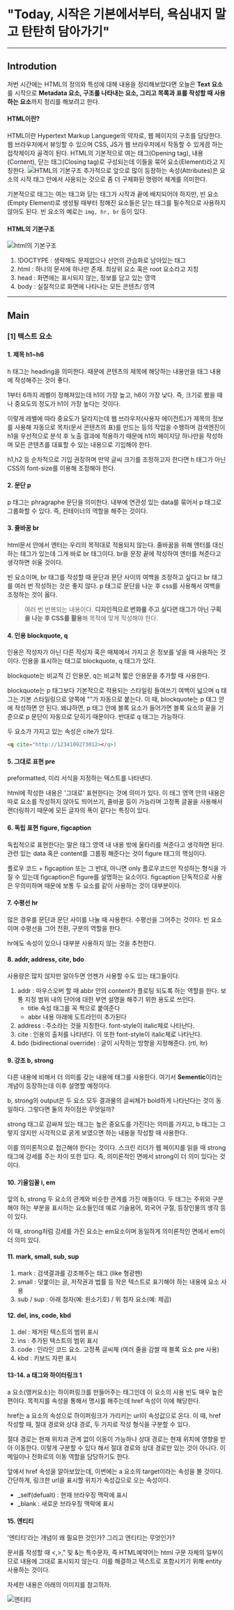 # "Today, 시작은 기본에서부터, 욕심내지 말고 탄탄히 담아가기"
---

## Introdution
저번 시간에는 HTML의 정의와 특성에 대해 내용을 정리해보았다면 오늘은 **Text 요소**를 시작으로 **Metadata 요소, 구조를 나타내는 요소, 그리고 목록과 표를 작성할 때 사용하는 요소**까지 정리를 해보려고 한다.

#### HTML이란?
HTML이란 Hypertext Markup Languege의 약자로, 웹 페이지의 구조를 담당한다. 웹 브라우저에서 뷰잉할 수 있으며 CSS, JS가 웹 브라우저에서 작동할 수 있게끔 하는 접착제이자 골격이 된다. HTML의 기본적으로 여는 태그(Opening tag), 내용(Content), 닫는 태그(Closing tag)로 구성되는데 이들을 묶어 요소(Element)라고 지칭한다. 
![HTML의 기본구조](http://tcpschool.com/lectures/img_html_tag_structure.png)
추가적으로 앞으로 많이 등장하는 속성(Attributes)은 요소의 시작 태그 안에서 사용되는 것으로 좀 더 구체화된 명령어 체계를 의미한다.


기본적으로 태그는 여는 태그와 닫는 태그가 시작과 끝에 배치되어야 하지만, 빈 요소(Empty Element)로 생성될 때부터 정해진 요소들은 닫는 태그를 필수적으로 사용하지 않아도 된다. 빈 요소의 예로는 `img, hr, br` 등이 있다.

#### HTML의 기본구조
![html의 기본구조](https://mblogthumb-phinf.pstatic.net/MjAyMDA0MjFfMTU4/MDAxNTg3NDI3NzQxMzk2.U9j2oDqTsXSDDAmKEg3Lat1HWx_3d5CBbrvn-jlbMT0g.5F1itvkmoWSmdKpmkJzs78VhpxMxWifVWVXDycrMf8Qg.PNG.anne9/image.png?type=w800)
1. !DOCTYPE : 생략해도 문제없으나 선언의 관습화로 남아있는 태그
2. html : 하나의 문서에 하나만 존재. 최상위 요소 혹은 root 요소라고 지칭
3. head : 화면에는 표시되지 않는, 정보를 담고 있는 영역
4. body : 실질적으로 화면에 나타나는 모든 콘텐츠/ 영역

---
## Main

### [1] 텍스트 요소
#### 1. 제목 h1~h6
 h 태그는 heading을 의미한다. 때문에 콘텐츠의 제목에 해당하는 내용만을 태그 내용에 작성해주는 것이 좋다. 
 
 1부터 6까지 레벨이 정해져있는데 h1이 가장 높고, h6이 가장 낮다. 즉, 크기로 봤을 때나 중요도의 정도가 h1이 가장 높다는 것이다.
 
 이렇게 레벨에 따라 중요도가 달라지는데 웹 브라우저(사용자 에이전트)가 제목의 정보를 사용해 자동으로 목차(문서 콘텐츠의 표)를 만드는 등의 작업을 수행하며 검색엔진이 h1을 우선적으로 분석 후 노출 결과에 적용하기 때문에 h1의 페이지당 하나만을 작성하며 모든 콘텐츠를 대표할 수 있는 내용으로 기입해야 한다. 
 
 h1,h2 등 순차적으로 기입 권장하며 만약 글씨 크기를 조정하고자 한다면 h 태그가 아닌 CSS의 font-size를 이용해 조정해야 한다.


#### 2. 문단 p
 p 태그는 phragraphe 문단을 의미한다. 내부에 연관성 있는 data를 묶어서 p 태그로 그룹화할 수 있다. 즉, 컨테이너의 역할을 해주는 것이다.


#### 3. 줄바꿈 br
html문서 안에서 엔터는 우리의 목적대로 적용되지 않는다. 줄바꿈을 위해 엔터를 대신 하는 태그가 있는데 그게 바로 br 태그이다. br을 문장 끝에 작성하여 엔터를 쳐준다고 생각하면 쉬울 것이다.

빈 요소이며, br 태그를 작성할 때 문단과 문단 사이의 여백을 조정하고 싶다고 br 태그를 여러 번 작성하는 것은 좋지 않다. p 태그로 문단을 나눈 후 css를 사용해서 여백을 조정하는 것이 옳다. 

>여러 번 반복되는 내용이다. **디자인적으로 변화를 주고 싶다면 태그가 아닌 구획을 나눈 후 CSS를 활용**해 목적에 맞게 작성해야 한다.
 
#### 4.  인용 blockquote, q
 인용은 작성자가 아닌 다른 작성자 혹은 매체에서 가지고 온 정보를 넣을 때 사용하는 것이다. 인용을 표시하는 태그로 blockquote, q 태그가 있다.

 blockquote는 비교적 긴 인용문, q는 비교적 짧은 인용문을 추가할 때 사용한다.

blockquote는 p 태그보다 기본적으로 적용되는 스타일링 들여쓰기 여백이 넓으며 q 태그는 기본 스타일링으로 양쪽에 ""가 자동으로 붙는다. 이 때, blockquote는 p 태그 안에 작성하면 안 된다. 왜냐하면, p 태그 안에 블록 요소가 들어가면 블록 요소의 끝을 기준으로 p 문단이 자동으로 닫히기 때문이다. 반대로 q 태그는 가능하다.
 
 두 요소가 가지고 있는 속성은 cite가 있다. 
 ```html
 <q cite="http://1234109273012></q>)
 ```

#### 5. 그대로 표현 pre
preformatted, 미리 서식을 지정하는 텍스트를 나타낸다. 

html에 작성한 내용은 '그대로' 표현한다는 것에 의미가 있다. 이 태그 영역 안의 내용은 따로 요소를 작성하지 않아도 띄어쓰기, 줄바꿈 등이 가능라며 고정폭 글꼴을 사용해서 랜더링하기 때문에 모든 글자의 폭이 같다는 특징이 있다.

#### 6. 독립 표현 figure, figcaption
독립적으로 표현한다는 말은 태그 영역 내 내용 밖에 울타리를 쳐준다고 생각하면 된다. 관련 있는 data 혹은 content를 그룹핑 해준다는 것이 figure 태그의 핵심이다.

플로우 코드 + figcaption 또는 그 반대, 아니면 only 플로우코드만 작성하는 형식을 가질 수 있는데 figcaption은 figure를 설명하는 요소이다. figcaption 단독적으로 사용은 무의미하며 때문에 보통 두 요소를 같이 사용하는 것이 대부분이다.

#### 7. 수평선 hr
 많은 경우를 문단과 문단 사이를 나눌 때 사용한다. 수평선을 그어주는 것이다.
빈 요소이며 수평선을 그어 전환, 구분의 역할을 한다. 

hr에도 속성이 있으나 대부분 사용하지 않는 것을 추천한다.

#### 8. addr, address, cite, bdo
 사용량은 많지 않지만 알아두면 언젠가 사용할 수도 있는 태그들이다. 

 1. addr : 마우스오버 할 때 abbr 안의 content가 플로팅 되도록 하는 역할을 한다. 보통 지정 범위 내의 단어에 대한 부연 설명을 해주기 위한 용도로 쓰인다.
 	- title 속성 태그를 꼭 짝으로 붙여준다
	- abbr 내용 아래에 도트라인이 추가된다
 2. address : 주소라는 것을 지칭한다. font-style이 italic체로 나타난다.
 3. cite : 인용의 출처를 나타낸다. 이 또한 font-style이 italic체로 나타난다.
 4. bdo (bidirectional override) : 글이 시작하는 방향을 지정해준다. (rtl, ltr)

#### 9. 강조 b, strong
 다른 내용에 비해서 더 의미를 갖는 내용에 태그를 사용한다. 여기서 **Sementic**이라는 개념이 등장하는데 이후 설명할 예정이다. 

 b, strong의 output은 두 요소 모두 결과물의 글씨체가 bold하게 나타난다는 것이 동일하다. 그렇다면 둘의 차이점은 무엇일까? 
 
 strong 태그로 감싸져 있는 태그는 높은 중요도를 가진다는 의미를 가지고, b 태그는 그렇지 않지만 시각적으로 굵게 보였으면 하는 내용을 작성할 때 사용한다. 
 
 이를 의미론적으로 접근해야 한다는 것이다. 스크린 리더가 웹 페이지를 읽을 때 strong 태그에 강세를 주는 차이 또한 있다. 즉, 의미론적인 면에서 strong이 더 의미 있다는 것이다.

#### 10. 기울임꼴 i, em
 앞의 b, strong 두 요소의 관계와 비슷한 관계를 가진 애들이다. 두 태그는 주위와 구분해야 하는 부분을 표시하는 요소들인데 예로 기술용어, 외국어 구절, 등장인물의 생각 등이 있다.

 이 때, strong처럼 강세를 가진 요소는 em요소이며 동일하게 의미론적인 면에서 em이 더 의미 있다.

#### 11. mark, small, sub, sup
 1) mark : 검색결과를 강조해주는 태그 (like 형광펜)
 2) small : 덧붙이는 글, 저작권과 법률 등 작은 텍스트로 표기해야 하는 내용에 요소 사용
 3) sub / sup : 아래 첨자(예: 원소기호) / 위 첨자 요소(예: 제곱)

#### 12. del, ins, code, kbd
 1) del : 제거된 텍스트의 범위 표시
 2) ins : 추가된 텍스트의 범위 표시 
 3) code : 인라인 코드 요소. 고정폭 글씨체 (여러 줄을 감쌀 때 블록 요소 pre 사용)
 4) kbd : 키보드 자판 표시

#### 13-14. a 태그와 하이터링크 1
 a 요소(앵커요소)는 하이퍼링크를 만들어주는 태그인데 이 요소의 사용 빈도 매우 높은 편이다. 목적지를 속성을 통해서 명시를 해주는데 href 속성이 이에 해당한다.

href는 a 요소의 속성으로 하이퍼링크가 가리키는 url이 속성값으로 온다.
이 때, href 작성할 때, 절대 경로와 상대 경로, 두 가지로 작성 형식을 구분할 수 있다.

절대 경로는 현재 위치과 관계 없이 이동이 가능하나 상대 경로는 현재 위치에 영향을 받아 이동한다. 이렇게 구분할 수 있다 해서 절대 경로와 상대 경로만 있는 것이 아니다. 이메일이나 전화로의 이동 역할을 담당하기도 한다.

앞에서 href 속성을 알아보았는데, 이번에는 a 요소의 target이라는 속성을 볼 것이다.
간단하게, 링크한 url을 표시할 위치가 속성갑으로 오는 속성이다.
- _self(defualt) : 현재 브라우징 맥락에 표시
- _blank : 새로운 브라우징 맥락에 표시

#### 15. 엔티티
 '엔티티'라는 개념이 왜 필요한 것인가? 그리고 엔티티는 무엇인가?

 문서를 작성할 때 <,>," 및 &는 특수문자, 즉 HTML예약어는 html 구문 자체의 일부이므로 내용에 그대로 표시되지 않는다. 이를 해결하고 텍스트로 포함시키기 위해 entity 사용하는 것이다.

 자세한 내용은 아래의 이미지를 참고하자.

![엔티티](https://blog.kakaocdn.net/dn/4MgSa/btqAE6RGmIS/KnPhHeBjJIYJfjIu8PkTYk/img.png)